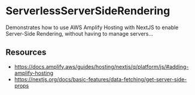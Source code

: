 # ServerlessServerSideRendering
Demonstrates how to use AWS Amplify Hosting with NextJS to enable Server-Side Rendering, without having to manage servers...

## Resources
* https://docs.amplify.aws/guides/hosting/nextjs/q/platform/js/#adding-amplify-hosting
* https://nextjs.org/docs/basic-features/data-fetching/get-server-side-props

